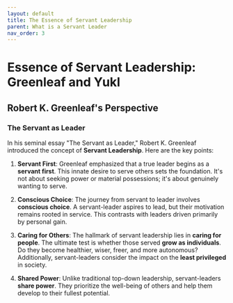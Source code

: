 ```yaml
---
layout: default
title: The Essence of Servant Leadership
parent: What is a Servant Leader
nav_order: 3
---
```

# Essence of Servant Leadership: Greenleaf and Yukl

## Robert K. Greenleaf's Perspective

### The Servant as Leader

In his seminal essay "The Servant as Leader," Robert K. Greenleaf introduced the concept of **Servant Leadership**. Here are the key points:

1. **Servant First**: Greenleaf emphasized that a true leader begins as a **servant first**. This innate desire to serve others sets the foundation. It's not about seeking power or material possessions; it's about genuinely wanting to serve.

2. **Conscious Choice**: The journey from servant to leader involves **conscious choice**. A servant-leader aspires to lead, but their motivation remains rooted in service. This contrasts with leaders driven primarily by personal gain.

3. **Caring for Others**: The hallmark of servant leadership lies in **caring for people**. The ultimate test is whether those served **grow as individuals**. Do they become healthier, wiser, freer, and more autonomous? Additionally, servant-leaders consider the impact on the **least privileged** in society.

4. **Shared Power**: Unlike traditional top-down leadership, servant-leaders **share power**. They prioritize the well-being of others and help them develop to their fullest potential.

